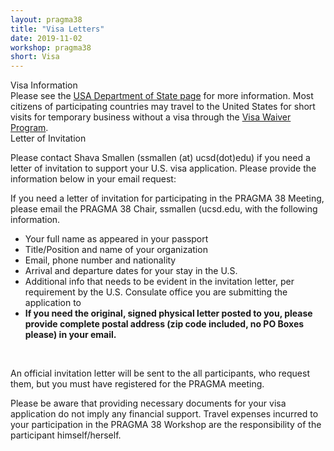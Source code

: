 ```yaml
---
layout: pragma38
title: "Visa Letters"
date: 2019-11-02
workshop: pragma38
short: Visa
---
```


<div class="border38">Visa Information</div>
Please see the <a
href="https://travel.state.gov/content/travel/en/us-visas/business.html">USA Department of State page</a>  for more information.  Most citizens of participating countries may travel to the United States for short visits for temporary business without a visa through the <a href="https://travel.state.gov/content/travel/en/us-visas/tourism-visit/visa-waiver-program.html">Visa Waiver Program</a>.

<div class="border38">Letter of Invitation</div>

Please contact Shava Smallen (ssmallen (at) ucsd(dot)edu) if you need a letter of invitation to support your U.S. visa application. Please provide the information below in your email request: <br />

If you need a letter of invitation for participating in the PRAGMA 38 Meeting, please email 
the PRAGMA 38 Chair, ssmallen (ucsd.edu</a>, with the following information.

<p>
<ul>
<li>Your full name as appeared in your passport </li>
<li>Title/Position and name of your organization</li>
<li>Email, phone number and nationality</li>
<li>Arrival and departure dates for your stay in the U.S.</li>
<li>Additional info that needs to be evident in the invitation letter, per requirement by the U.S. Consulate office you are submitting the application to</li>
<li><strong>If you need the original, signed physical letter posted to you, please provide complete postal address (zip code included, no PO Boxes please) in your email.</strong></li>
</ul>

<br>

An official invitation letter will be sent to the all participants, who request them, but you must have 
registered for the PRAGMA meeting.

Please be aware that providing necessary documents for your visa application do not imply any financial support. 
Travel expenses incurred to your participation in the PRAGMA 38 Workshop are
the responsibility of the participant himself/herself.


